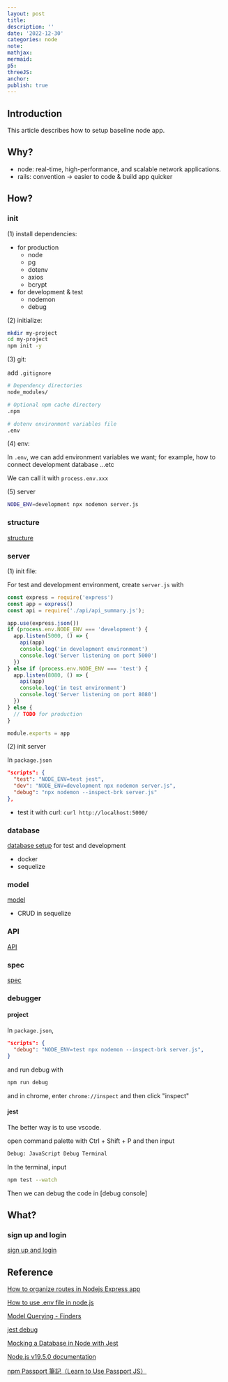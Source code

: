 ```yaml
---
layout: post
title:
description: ''
date: '2022-12-30'
categories: node
note:
mathjax:
mermaid:
p5:
threeJS:
anchor:
publish: true
---
```


## Introduction

This article describes how to setup baseline node app.

## Why?

* node: real-time, high-performance, and scalable network applications.
* rails: convention -> easier to code & build app quicker

## How?

### init

(1) install dependencies:

* for production
  * node
  * pg
  * dotenv
  * axios
  * bcrypt
* for development & test
  * nodemon
  * debug

(2) initialize:

```bash
mkdir my-project
cd my-project
npm init -y
```

(3) git:

add `.gitignore`

```bash
# Dependency directories
node_modules/

# Optional npm cache directory
.npm

# dotenv environment variables file
.env
```

(4) env:

In `.env`, we can add environment variables we want; for example, how to connect development database ...etc

We can call it with `process.env.xxx`

(5) server

```bash
NODE_ENV=development npx nodemon server.js
```

### structure

[structure]({{site.baseurl}}/node/2023/01/20/structure.html)

### server

(1) init file:

For test and development environment, create `server.js` with

```js
const express = require('express')
const app = express()
const api = require('./api/api_summary.js');

app.use(express.json())
if (process.env.NODE_ENV === 'development') {
  app.listen(5000, () => {
    api(app)
    console.log('in development environment')
    console.log('Server listening on port 5000')
  })
} else if (process.env.NODE_ENV === 'test') {
  app.listen(8080, () => {
    api(app)
    console.log('in test environment')
    console.log('Server listening on port 8080')
  })
} else {
  // TODO for production
}

module.exports = app
```

(2) init server

In `package.json`

```JSON
"scripts": {
  "test": "NODE_ENV=test jest",
  "dev": "NODE_ENV=development npx nodemon server.js",
  "debug": "npx nodemon --inspect-brk server.js"
},
```

* test it with curl: `curl http://localhost:5000/`

### database

[database setup]({{site.baseurl}}/node/2022/12/30/database.html) for test and development

* docker
* sequelize

### model

[model]({{site.baseurl}}/node/2022/01/20/model.html)

* CRUD in sequelize

### API

[API]({{site.baseurl}}/node/2022/01/26/api.html)

### spec

[spec]({{site.baseurl}}/node/2023/01/20/spec.html)

### debugger

#### project

In `package.json`,

```JSON
"scripts": {
  "debug": "NODE_ENV=test npx nodemon --inspect-brk server.js",
}
```

and run debug with

```bash
npm run debug
```

and in chrome, enter `chrome://inspect` and then click "inspect"

#### jest

The better way is to use vscode.

open command palette with Ctrl + Shift + P and then input

```bash
Debug: JavaScript Debug Terminal
```

In the terminal, input

```bash
npm test --watch
```

Then we can debug the code in [debug console]

## What?

### sign up and login

[sign up and login]({{site.baseurl}}/node/2022/12/31/sign-up-and-login.html)

## Reference

[How to organize routes in Nodejs Express app](https://stackoverflow.com/questions/59681974/how-to-organize-routes-in-nodejs-express-app)

[How to use .env file in node.js](https://dev.to/dallington256/how-to-use-env-file-in-nodejs-578h)

[Model Querying - Finders](https://sequelize.org/docs/v6/core-concepts/model-querying-finders/)

[jest debug](https://jestjs.io/docs/troubleshooting)

[Mocking a Database in Node with Jest](https://www.youtube.com/watch?v=IDjF6-s1hGk)

[Node.js v19.5.0 documentation](https://nodejs.org/api/http.html)

[npm Passport 筆記（Learn to Use Passport JS）](https://pjchender.dev/npm/npm-passport/)
